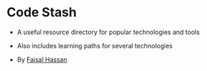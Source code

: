# Code Stash

* A useful resource directory for popular technologies and tools
* Also includes learning paths for several technologies


* By [Faisal Hassan](https://faisalhassanx.bitbucket.io/)